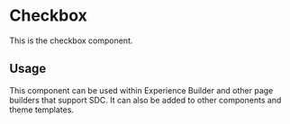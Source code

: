 
# Checkbox

This is the checkbox component.

## Usage

This component can be used within Experience Builder and other page builders
that support SDC. It can also be added to other components and theme templates.
